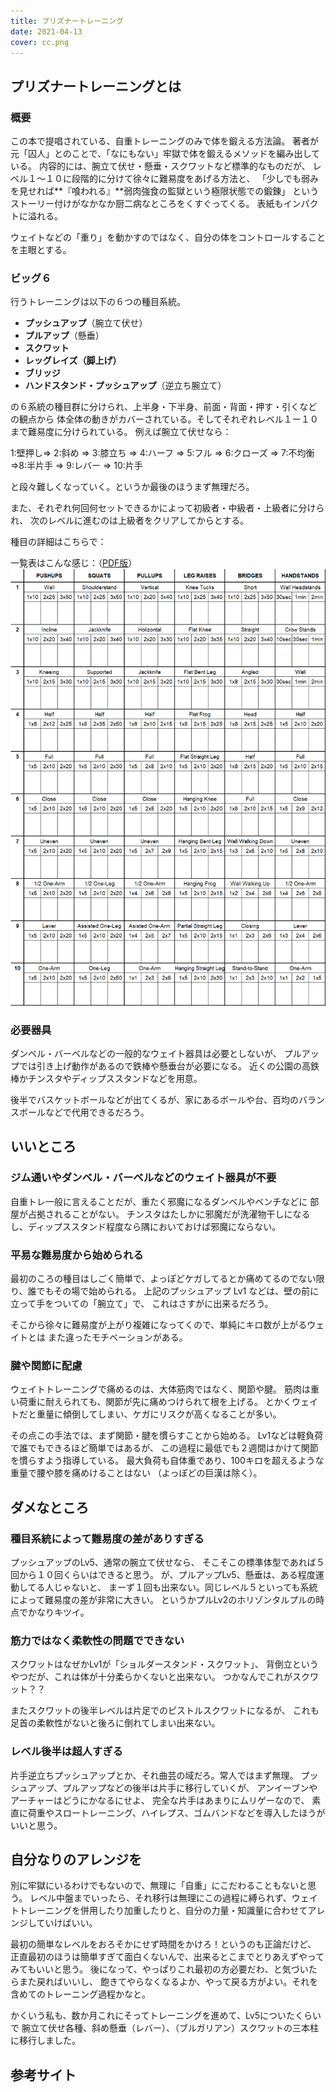 ```yaml
---
title: プリズナートレーニング
date: 2021-04-13
cover: cc.png
---
```


<LinkOpenGraph url="https://play.google.com/store/apps/details?id=com.simplevision.workout.tabata"/>
<LinkOpenGraph url="https://www.amazon.co.jp/dp/B0746H85JW"/>

## プリズナートレーニングとは

### 概要
<LinkOpenGraph url="https://www.amazon.co.jp/dp/B0746H85JW" />

この本で提唱されている、自重トレーニングのみで体を鍛える方法論。
著者が元「囚人」とのことで、「なにもない」牢獄で体を鍛えるメソッドを編み出している。
内容的には、腕立て伏せ・懸垂・スクワットなど標準的なものだが、
レベル１～１０に段階的に分けて徐々に難易度をあげる方法と、
「少しでも弱みを見せれば**『喰われる』**弱肉強食の監獄という極限状態での鍛錬」
というストーリー付けがなかなか厨二病なところをくすぐってくる。
表紙もインパクトに溢れる。

ウェイトなどの「重り」を動かすのではなく、自分の体をコントロールすることを主眼とする。

### ビッグ６

行うトレーニングは以下の６つの種目系統。　

- **プッシュアップ**（腕立て伏せ）
- **プルアップ**（懸垂）
- **スクワット**
- **レッグレイズ（脚上げ）**
- **ブリッジ**
- **ハンドスタンド・プッシュアップ**（逆立ち腕立て）


の６系統の種目群に分けられ、上半身・下半身、前面・背面・押す・引くなどの観点から
体全体の動きがカバーされている。そしてそれぞれレベル１ー１０まで難易度に分けられている。
例えば腕立て伏せなら：

<Callout>
1:壁押し⇒ 2:斜め ⇒ 3:膝立ち ⇒ 4:ハーフ ⇒ 5:フル ⇒
6:クローズ ⇒ 7:不均衡  ⇒8:半片手 ⇒ 9:レバー ⇒ 10:片手
</Callout>

と段々難しくなっていく。というか最後のほうまず無理だろ。

また、それぞれ何回何セットできるかによって初級者・中級者・上級者に分けられ、
次のレベルに進むのは上級者をクリアしてからとする。

種目の詳細はこちらで：
<LinkOpenGraph url="https://okiresi.com/archives/29378688.html"/>

一覧表はこんな感じ：（[PDF版](/assets/cc_table.pdf)）
![cctable](./cc_table.png)

### 必要器具
ダンベル・バーベルなどの一般的なウェイト器具は必要としないが、
プルアップでは引き上げ動作があるので鉄棒や懸垂台が必要になる。
近くの公園の高鉄棒かチンスタやディップススタンドなどを用意。

後半でバスケットボールなどが出てくるが、家にあるボールや台、百均のバランスボールなどで代用できるだろう。


## いいところ

### ジム通いやダンベル・バーベルなどのウェイト器具が不要
自重トレ一般に言えることだが、重たく邪魔になるダンベルやベンチなどに
部屋が占拠されることがない。
チンスタはたしかに邪魔だが洗濯物干しになるし、ディップススタンド程度なら隅においておけば邪魔にならない。


### 平易な難易度から始められる
最初のころの種目はしごく簡単で、よっぽどケガしてるとか痛めてるのでない限り、誰でもその場で始められる。
上記のプッシュアップ Lv1 などは、壁の前に立って手をついての「腕立て」で、
これはさすがに出来るだろう。

そこから徐々に難易度が上がり複雑になってくので、単純にキロ数が上がるウェイトとは
また違ったモチベーションがある。

### 腱や関節に配慮
ウェイトトレーニングで痛めるのは、大体筋肉ではなく、関節や腱。
筋肉は重い荷重に耐えられても、関節が先に痛めつけられて根を上げる。
とかくウェイトだと重量に傾倒してしまい、ケガにリスクが高くなることが多い。

その点この手法では、まず関節・腱を慣らすことから始める。
Lv1などは軽負荷で誰でもできるほど簡単ではあるが、
この過程に最低でも２週間はかけて関節を慣らすよう指導している。
最大負荷も自体重であり、100キロを超えるような重量で腰や膝を痛めけることはない
（よっぽどの巨漢は除く）。

## ダメなところ

### 種目系統によって難易度の差がありすぎる
プッシュアップのLv5、通常の腕立て伏せなら、
そこそこの標準体型であれば５回から１０回くらいはできると思う。
が、プルアップLv5、懸垂は、ある程度運動してる人じゃないと、
まーず１回も出来ない。同じレベル５といっても系統によって難易度の差が非常に大きい。
というかプルLv2のホリゾンタルプルの時点でかなりキツイ。

### 筋力ではなく柔軟性の問題でできない
スクワットはなぜかLv1が「ショルダースタンド・スクワット」、
背倒立というやつだが、これは体が十分柔らかくないと出来ない。
つかなんでこれがスクワット？？

またスクワットの後半レベルは片足でのピストルスクワットになるが、
これも足首の柔軟性がないと後ろに倒れてしまい出来ない。

### レベル後半は超人すぎる
片手逆立ちプッシュアップとか、それ曲芸の域だろ。常人ではまず無理。
プッシュアップ、プルアップなどの後半は片手に移行していくが、
アンイーブンやアーチャーはどうにかなるにせよ、
完全な片手はあまりにムリゲーなので、
素直に荷重やスロートレーニング、ハイレプス、ゴムバンドなどを導入したほうがいいと思う。

## 自分なりのアレンジを
別に牢獄にいるわけでもないので、無理に「自重」にこだわることもないと思う。
レベル中盤までいったら、それ移行は無理にこの過程に縛られず、ウェイトトレーニングを併用したり加重したりと、自分の力量・知識量に合わせてアレンジしていけばいい。

最初の簡単なレベルをおろそかにせず時間をかけろ！というのも正論だけど、
正直最初のほうは簡単すぎて面白くないんで、出来るとこまでとりあえずやってみてもいいと思う。
後になって、やっぱりこれ最初の方必要だわ、と気づいたらまた戻ればいいし、
飽きてやらなくなるよか、やって戻る方がよい。それを含めてのトレーニング過程かなと。

かくいう私も、数か月これにそってトレーニングを進めて、Lv5についたくらいで
腕立て伏せ各種、斜め懸垂（レバー）、（ブルガリアン）スクワットの三本柱に移行しました。

## 参考サイト
<LinkOpenGraph url="https://www.newsweekjapan.jp/stories/carrier/2018/11/3-119.php"/>
<LinkOpenGraph url="https://saigetsuan.com/prisoner-training-1year.html"/>
<LinkOpenGraph url="https://okiresi.com/archives/29378688.html"/>
